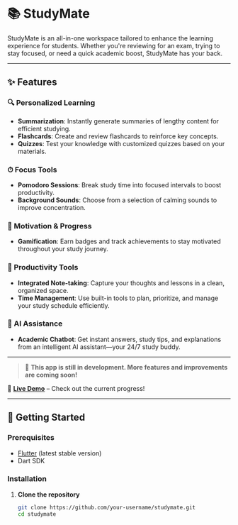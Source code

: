 # 📚 StudyMate

StudyMate is an all-in-one workspace tailored to enhance the learning experience for students. Whether you're reviewing for an exam, trying to stay focused, or need a quick academic boost, StudyMate has your back.

---

## ✨ Features

### 🔍 Personalized Learning
- **Summarization**: Instantly generate summaries of lengthy content for efficient studying.
- **Flashcards**: Create and review flashcards to reinforce key concepts.
- **Quizzes**: Test your knowledge with customized quizzes based on your materials.

### ⏱ Focus Tools
- **Pomodoro Sessions**: Break study time into focused intervals to boost productivity.
- **Background Sounds**: Choose from a selection of calming sounds to improve concentration.

### 🎯 Motivation & Progress
- **Gamification**: Earn badges and track achievements to stay motivated throughout your study journey.

### 📝 Productivity Tools
- **Integrated Note-taking**: Capture your thoughts and lessons in a clean, organized space.
- **Time Management**: Use built-in tools to plan, prioritize, and manage your study schedule efficiently.

### 🤖 AI Assistance
- **Academic Chatbot**: Get instant answers, study tips, and explanations from an intelligent AI assistant—your 24/7 study buddy.

---
> 🚧 **This app is still in development. More features and improvements are coming soon!**

🎥 **[Live Demo](https://youtube.com/shorts/PV7d2dtSsLI?si=RoqVteJ5-s0q1-U2)** – Check out the current progress!


---

## 🚀 Getting Started

### Prerequisites
- [Flutter](https://flutter.dev/docs/get-started/install) (latest stable version)
- Dart SDK

### Installation

1. **Clone the repository**
   ```bash
   git clone https://github.com/your-username/studymate.git
   cd studymate
